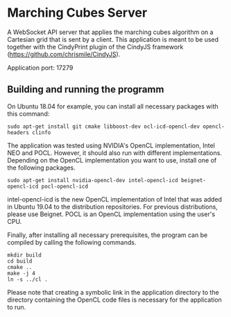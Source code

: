 # Marching Cubes Server

A WebSocket API server that applies the marching cubes algorithm on a Cartesian grid that is sent by a client.
This application is meant to be used together with the CindyPrint plugin of the CindyJS framework (https://github.com/chrismile/CindyJS).

Application port: 17279

## Building and running the programm
On Ubuntu 18.04 for example, you can install all necessary packages with this command:

```
sudo apt-get install git cmake libboost-dev ocl-icd-opencl-dev opencl-headers clinfo
```

The application was tested using NVIDIA's OpenCL implementation, Intel NEO and POCL. However, it should also run with different implementations.
Depending on the OpenCL implementation you want to use, install one of the following packages.

```
sudo apt-get install nvidia-opencl-dev intel-opencl-icd beignet-opencl-icd pocl-opencl-icd
```

intel-opencl-icd is the new OpenCL implementation of Intel that was added in Ubuntu 19.04 to the distribution repositories.
For previous distributions, please use Beignet. POCL is an OpenCL implementation using the user's CPU.

Finally, after installing all necessary prerequisites, the program can be compiled by calling the following commands.

```
mkdir build
cd build
cmake ..
make -j 4
ln -s ../cl .
```

Please note that creating a symbolic link in the application directory to the directory containing the OpenCL code files is necessary for the application to run.
